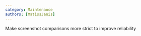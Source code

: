 ```yaml
---
category: Maintenance
authors: [MatissJanis]
---
```


Make screenshot comparisons more strict to improve reliability
